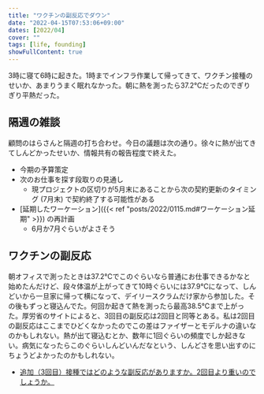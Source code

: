 ```yaml
---
title: "ワクチンの副反応でダウン"
date: "2022-04-15T07:53:06+09:00"
dates: [2022/04]
cover: ""
tags: [life, founding]
showFullContent: true
---
```


3時に寝て6時に起きた。1時までインフラ作業して帰ってきて、ワクチン接種のせいか、あまりうまく眠れなかった。朝に熱を測ったら37.2℃だったのでぎりぎり平熱だった。

## 隔週の雑談

顧問のはらさんと隔週の打ち合わせ。今日の議題は次の通り。徐々に熱が出てきてしんどかったせいか、情報共有の報告程度で終えた。

* 今期の予算策定
* 次のお仕事を探す段取りの見通し
  * 現プロジェクトの区切りが5月末にあることから次の契約更新のタイミング (7月末) で契約終了する可能性がある
* [延期したワーケーション]({{< ref "posts/2022/0115.md#ワーケーション延期" >}}) の再計画
  * 6月か7月ぐらいがよさそう

## ワクチンの副反応

朝オフィスで測ったときは37.2℃でこのぐらいなら普通にお仕事できるかなと始めたんだけど、段々体温が上がってきて10時ぐらいには37.9℃になって、しんどいから一旦家に帰って横になって、デイリースクラムだけ家から参加した。その後もずっと寝込んでた。何回か起きて熱を測ったら最高38.5℃まで上がった。厚労省のサイトによると、3回目の副反応は2回目と同等とある。私は2回目の副反応はここまでひどくなかったのでこの差はファイザーとモデルナの違いなのかもしれない。熱が出て寝込むとか、数年に1回ぐらいの頻度でしか起きない。病気になったらこのぐらいしんどいんだなという、しんどさを思い出すのにちょうどよかったのかもしれない。

* [追加（3回目）接種ではどのような副反応がありますか。2回目より重いのでしょうか。](https://www.cov19-vaccine.mhlw.go.jp/qa/0101.html)
